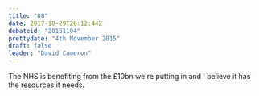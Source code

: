 ```yaml
---
title: "08"
date: 2017-10-29T20:12:44Z
debateid: "20151104"
prettydate: "4th November 2015"
draft: false
leader: "David Cameron"
---
```


The NHS is benefiting from the £10bn we're putting in and I believe it has the resources it needs.